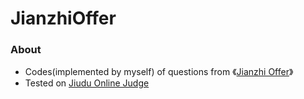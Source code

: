 JianzhiOffer
============

### About
- Codes(implemented by myself) of questions from 《[Jianzhi Offer](http://zhedahht.blog.163.com/)》
- Tested on [Jiudu Online Judge](http://ac.jobdu.com/hhtproblems.php)
